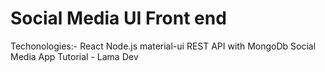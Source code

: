 # Social Media UI Front end

Techonologies:-
React Node.js
material-ui
REST API with MongoDb 
Social Media App Tutorial - Lama Dev   

